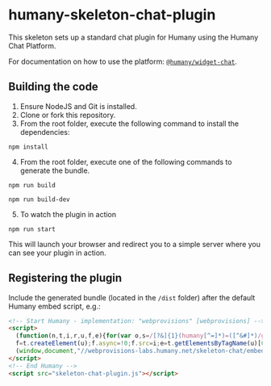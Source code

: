 # humany-skeleton-chat-plugin
This skeleton sets up a standard chat plugin for Humany using the Humany Chat Platform.

For documentation on how to use the platform: [`@humany/widget-chat`](https://www.npmjs.com/package/@humany/widget-chat).

## Building the code
1. Ensure NodeJS and Git is installed.
2. Clone or fork this repository.
3. From the root folder, execute the following command to install the dependencies:
```
npm install
```
4. From the root folder, execute one of the following commands to generate the bundle.
```
npm run build
```
```
npm run build-dev
```
5. To watch the plugin in action
```
npm run start
```

This will launch your browser and redirect you to a simple server where you can see your plugin in action.


## Registering the plugin
Include the generated bundle (located in the `/dist` folder) after the default Humany embed script, e.g.:
```html
<!-- Start Humany - implementation: "webprovisions" [webprovisions] -->
<script>
  (function(n,t,i,r,u,f,e){for(var o,s=/[?&]{1}(humany[^=]*)=([^&#]*)/g;o=s.exec(n.location.search);)i+=(i.indexOf("?")>-1?"&":"?")+o[1]+"="+o[2];
  f=t.createElement(u);f.async=!0;f.src=i;e=t.getElementsByTagName(u)[0];e.parentNode.insertBefore(f,e);n[r]=n[r]||{_c:[],configure:function(t){n[r]._c.push(arguments)}}})
  (window,document,"//webprovisions-labs.humany.net/skeleton-chat/embed.js","Humany","script");
</script>
<!-- End Humany -->
<script src="skeleton-chat-plugin.js"></script>
```